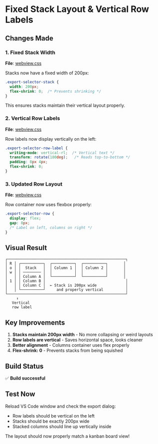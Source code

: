 # Fixed Stack Layout & Vertical Row Labels

## Changes Made

### 1. Fixed Stack Width
**File**: [webview.css](../src/html/webview.css:2385-2396)

Stacks now have a fixed width of 200px:
```css
.export-selector-stack {
  width: 200px;
  flex-shrink: 0;  /* Prevents shrinking */
}
```

This ensures stacks maintain their vertical layout properly.

### 2. Vertical Row Labels
**File**: [webview.css](../src/html/webview.css:2356-2369)

Row labels now display vertically on the left:
```css
.export-selector-row-label {
  writing-mode: vertical-rl;  /* Vertical text */
  transform: rotate(180deg);   /* Reads top-to-bottom */
  padding: 8px 4px;
  flex-shrink: 0;
}
```

### 3. Updated Row Layout
**File**: [webview.css](../src/html/webview.css:2340-2348)

Row container now uses flexbox properly:
```css
.export-selector-row {
  display: flex;
  gap: 8px;
  /* Label on left, columns on right */
}
```

## Visual Result

```
┌─────────────────────────────────────────────────────┐
│ R │ ┌──────────┐  ┌──────────┐  ┌──────────┐       │
│ o │ │  Stack   │  │ Column 1 │  │ Column 2 │       │
│ w │ │ ──────── │  │          │  │          │       │
│   │ │ Column A │  └──────────┘  └──────────┘       │
│ 1 │ │ Column B │                                    │
│   │ │ Column C │  ← Stack is 200px wide             │
│   │ └──────────┘     and properly vertical          │
└─────────────────────────────────────────────────────┘
     ↑
   Vertical
   row label
```

## Key Improvements

1. **Stacks maintain 200px width** - No more collapsing or weird layouts
2. **Row labels are vertical** - Saves horizontal space, looks cleaner
3. **Better alignment** - Columns container uses flex properly
4. **Flex-shrink: 0** - Prevents stacks from being squished

## Build Status

✅ **Build successful**

## Test Now

Reload VS Code window and check the export dialog:
- Row labels should be vertical on the left
- Stacks should be exactly 200px wide
- Stacked columns should line up vertically inside

The layout should now properly match a kanban board view!
